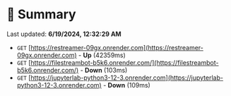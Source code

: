 # 📖 Summary
Last updated: **6/19/2024, 12:32:29 AM**

- `GET` [https://restreamer-09gx.onrender.com](https://restreamer-09gx.onrender.com) - **Up** (42359ms)
- `GET` [https://filestreambot-b5k6.onrender.com/](https://filestreambot-b5k6.onrender.com/) - **Down** (103ms)
- `GET` [https://jupyterlab-python3-12-3.onrender.com](https://jupyterlab-python3-12-3.onrender.com) - **Down** (109ms)
